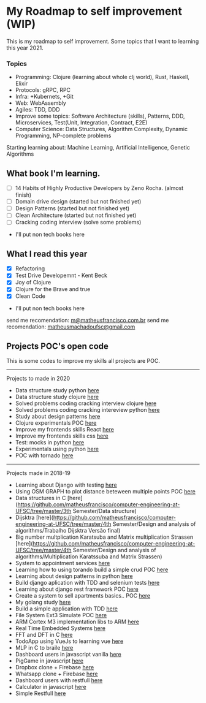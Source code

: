# My Roadmap to self improvement (WIP)

This is my roadmap to self improvement.
Some topics that I want to learning this year 2021.

### Topics

* Programming: Clojure (learning about whole clj world), Rust, Haskell, Elixir
* Protocols: gRPC, RPC
* Infra: +Kubernets, +Git
* Web: WebAssembly
* Agiles: TDD, DDD
* Improve some topics:  Software Architecture (skills), Patterns, DDD, Microservices, Test(Unit, Integration, Contract, E2E)
* Computer Science: Data Structures, Algorithm Complexity, Dynamic Programming, NP-complete problems

Starting learning about: Machine Learning, Artificial Intelligence, Genetic Algorithms


## What book I'm learning.

* [ ] 14 Habits of Highly Productive Developers by Zeno Rocha. (almost finish)
* [ ] Domain drive design (started but not finished yet)
* [ ] Design Patterns (started but not finished yet)
* [ ] Clean Architecture (started but not finished yet)
* [ ] Cracking coding interview (solve some problems)
* I'll put non tech books here

## What I read this year
* [x] Refactoring
* [x] Test Drive Developemnt - Kent Beck
* [x] Joy of Clojure
* [x] Clojure for the Brave and true
* [x] Clean Code
* I'll put non tech books here

send me recomendation: m@matheusfrancisco.com.br
send me recomendation: matheusmachadoufsc@gmail.com


## Projects POC's open code

This is some codes to improve my skills all projects are POC.

-----------------

Projects to made in 2020

* Data structure study python [here](https://github.com/xico-labs/data_structures_and_algorithms_py)
* Data structure study clojure [here]()
* Solved problems coding cracking interview clojure [here](https://github.com/xico-labs/cracking-coding-interview-solutions-clj)
* Solved problems coding cracking intereview python [here](https://github.com/xico-labs/cracking-coding-interview-solutions-python)
* Study about design patterns [here](https://github.com/xico-labs/design-patterns-and-solid)
* Clojure experimentals POC [here](https://github.com/matheusfrancisco/clojure-guide-to-study)
* Improve my frontends skills React [here](https://github.com/matheusfrancisco/react-studies)
* Improve my frontends skills css [here](https://github.com/matheusfrancisco/simple-projects-frontend)
* Test: mocks in python [here](https://github.com/matheusfrancisco/understand-mocks-stubs-spy-in-python)
* Experimentals using python [here](https://github.com/matheusfrancisco/pycodes)
* POC with tornado [here](https://github.com/matheusfrancisco/server-with-tornado-and-sqlalchemy)


------------------------

Projects made in 2018-19


* Learning about Django with testing [here](https://github.com/matheus-francisco/testing-using-Django/tree/master/budgetproject)
* Using OSM GRAPH to plot distance beteween multiple points POC [here](https://github.com/matheusfrancisco/OSM_GRAPH_DIJKSTRA)
* Data structures in C [here](https://github.com/matheusfrancisco/computer-engineering-at-UFSC/tree/master/3th Semester/Data structure)
* Dijsktra [here](https://github.com/matheusfrancisco/computer-engineering-at-UFSC/tree/master/4th Semester/Design and analysis of algorithms/Trabalho Dijsktra Versão final)
* Big number multplication Karatsuba and Matrix multiplication Strassen [here](https://github.com/matheusfrancisco/computer-engineering-at-UFSC/tree/master/4th Semester/Design and analysis of algorithms/Multiplication Karatssuba and Matrix Strassen)
* System to appointment services [here](https://github.com/matheusfrancisco/backend-appointment-app)
* Learning how to using torando build a simple crud POC [here](https://github.com/matheusfrancisco/server-with-tornado-and-sqlalchemy)
* Learning about design patterns in python [here](https://github.com/matheusfrancisco/design-patterns-python)
* Build django aplication with TDD and selenium tests [here](https://github.com/matheusfrancisco/Test-driving-development-in-python)
* Learning about django rest framework POC [here](https://github.com/matheusfrancisco/django_rest_study)
* Create a system to sell apartments basics.. POC [here](https://github.com/matheusfrancisco/air-ap-django)
* My golang study [here](https://github.com/matheusfrancisco/my-codes-to-sudy-golang)
* Build a simple application with TDD [here](https://github.com/matheusfrancisco/tdd-with-python)
* File System Ext3 Simulate POC [here](https://github.com/matheusfrancisco/file-system-ext3)
* ARM Cortex M3 implementation libs to ARM [here](https://github.com/matheusfrancisco/arm-Cortex-M3)
* Real Time Embedded Systems [here](https://github.com/matheusfrancisco/Real-Time-Embedded-Systems)
* FFT and DFT in C [here](https://github.com/matheusfrancisco/Implementa-o-fft-dft<Paste>)
* TodoApp using VueJs to learning vue [here](https://github.com/matheusfrancisco/Todo-app)
* MLP in C to braile [here](https://github.com/matheusfrancisco/Multilayer-perceptron/blob/master/Multilayer-perceptron/mlp_braille.c)
* Dashboard users in javascript vanilla [here](https://github.com/matheusfrancisco/some-simple-projects/tree/master/Projects/javascript/Dashboard-users-SPA)
* PigGame in javascript [here](https://github.com/matheusfrancisco/some-simple-projects/tree/master/Projects/javascript/pig-game)
* Dropbox clone + Firebase [here](https://github.com/matheusfrancisco/some-simple-projects/tree/master/Projects/javascript/Dropbox-clone)
* Whatsapp clone + Firebase [here](https://github.com/matheusfrancisco/some-simple-projects/tree/master/Projects/javascript/whatsapp-clone)
* Dashboard users with restfull [here](https://github.com/matheusfrancisco/some-simple-projects/tree/master/Projects/javascript/Dashboard-users-restfull)
* Calculator in javascript [here](https://github.com/matheusfrancisco/some-simple-projects/tree/master/Projects/javascript/calculator)
* Simple Restfull [here](https://github.com/matheusfrancisco/some-simple-projects/tree/master/Projects/javascript/Restfull)

